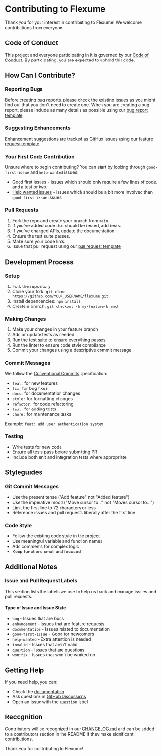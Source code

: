 # Contributing to Flexume

Thank you for your interest in contributing to Flexume! We welcome contributions from everyone.

## Code of Conduct

This project and everyone participating in it is governed by our [Code of Conduct](CODE_OF_CONDUCT.md). By participating, you are expected to uphold this code.

## How Can I Contribute?

### Reporting Bugs

Before creating bug reports, please check the existing issues as you might find out that you don't need to create one. When you are creating a bug report, please include as many details as possible using our [bug report template](.github/ISSUE_TEMPLATE/bug_report.yml).

### Suggesting Enhancements

Enhancement suggestions are tracked as GitHub issues using our [feature request template](.github/ISSUE_TEMPLATE/feature_request.yml).

### Your First Code Contribution

Unsure where to begin contributing? You can start by looking through `good-first-issue` and `help-wanted` issues:

* [Good first issues](https://github.com/flexume/flexume/labels/good%20first%20issue) - issues which should only require a few lines of code, and a test or two.
* [Help wanted issues](https://github.com/flexume/flexume/labels/help%20wanted) - issues which should be a bit more involved than `good-first-issue` issues.

### Pull Requests

1. Fork the repo and create your branch from `main`.
2. If you've added code that should be tested, add tests.
3. If you've changed APIs, update the documentation.
4. Ensure the test suite passes.
5. Make sure your code lints.
6. Issue that pull request using our [pull request template](.github/PULL_REQUEST_TEMPLATE.md).

## Development Process

### Setup

1. Fork the repository
2. Clone your fork: `git clone https://github.com/YOUR_USERNAME/flexume.git`
3. Install dependencies: `npm install`
4. Create a branch: `git checkout -b my-feature-branch`

### Making Changes

1. Make your changes in your feature branch
2. Add or update tests as needed
3. Run the test suite to ensure everything passes
4. Run the linter to ensure code style compliance
5. Commit your changes using a descriptive commit message

### Commit Messages

We follow the [Conventional Commits](https://conventionalcommits.org/) specification:

- `feat:` for new features
- `fix:` for bug fixes
- `docs:` for documentation changes
- `style:` for formatting changes
- `refactor:` for code refactoring
- `test:` for adding tests
- `chore:` for maintenance tasks

Example: `feat: add user authentication system`

### Testing

- Write tests for new code
- Ensure all tests pass before submitting PR
- Include both unit and integration tests where appropriate

## Styleguides

### Git Commit Messages

- Use the present tense ("Add feature" not "Added feature")
- Use the imperative mood ("Move cursor to..." not "Moves cursor to...")
- Limit the first line to 72 characters or less
- Reference issues and pull requests liberally after the first line

### Code Style

- Follow the existing code style in the project
- Use meaningful variable and function names
- Add comments for complex logic
- Keep functions small and focused

## Additional Notes

### Issue and Pull Request Labels

This section lists the labels we use to help us track and manage issues and pull requests.

#### Type of Issue and Issue State

- `bug` - Issues that are bugs
- `enhancement` - Issues that are feature requests
- `documentation` - Issues related to documentation
- `good-first-issue` - Good for newcomers
- `help-wanted` - Extra attention is needed
- `invalid` - Issues that aren't valid
- `question` - Issues that are questions
- `wontfix` - Issues that won't be worked on

## Getting Help

If you need help, you can:

- Check the [documentation](README.md)
- Ask questions in [GitHub Discussions](https://github.com/flexume/flexume/discussions)
- Open an issue with the `question` label

## Recognition

Contributors will be recognized in our [CHANGELOG.md](CHANGELOG.md) and can be added to a contributors section in the README if they make significant contributions.

Thank you for contributing to Flexume!